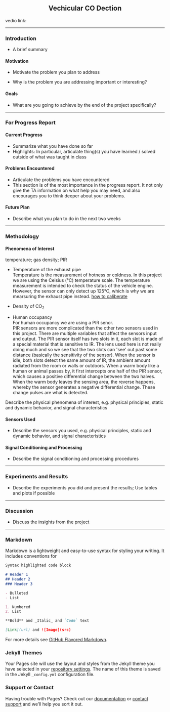 <script>
  var head = document.getElementsByTagName("header").item(0);
  var p = head.getElementsByTagName("p").item(0);
  p.innerText = "Yijie Zhu, Yuming Zhang, Zheyi Li";
</script>


<h2 style="text-align:center;"> Vechicular CO Dection </h2>
vedio link:

---

### Introduction

- A brief summary

#### Motivation

- Motivate the problem you plan to address

- Why is the problem you are addressing important or interesting?

#### Goals

- What are you going to achieve by the end of the project specifically?
  
---

### For Progress Report

#### Current Progress

- Summarize what you have done so far
- Highlights: In particular, articulate thing(s) you have learned / solved outside of what was taught in class

#### Problems Encountered

- Articulate the problems you have encountered
- This section is of the most importance in the progress report. It not only give the TA information on what help you may need, and also encourages you to think deeper about your problems.
 
#### Future Plan

- Describe what you plan to do in the next two weeks

---

### Methodology

#### Phenomena of Interest
temperature; gas density; PIR

- Temperature of the exhaust pipe<br />
Temperature is the measurement of hotness or coldness. In this project we are using the Celsius (°C) temperature scale. The temperature measurement is intended to check the status of the vehicle engine. However, the sensor can only detect up 125°C, which is why we are mearsuring the exhaust pipe instead.
<u> how to caliberate </u>

- Density of CO<sub>2</sub>

- Human occupancy<br />
For human occupancy we are using a PIR senor.<br /> 
PIR sensors are more complicated than the other two sensors used in this project. There are multiple variables that affect the sensors input and output. The PIR sensor itself has two slots in it, each slot is made of a special material that is sensitive to IR. The lens used here is not really doing much and so we see that the two slots can 'see' out past some distance (basically the sensitivity of the sensor). When the sensor is idle, both slots detect the same amount of IR, the ambient amount radiated from the room or walls or outdoors. When a warm body like a human or animal passes by, it first intercepts one half of the PIR sensor, which causes a positive differential change between the two halves. When the warm body leaves the sensing area, the reverse happens, whereby the sensor generates a negative differential change. These change pulses are what is detected.

Describe the physical phenomena of interest, e.g. physical principles, static and dynamic behavior, and signal characteristics

#### Sensors Used

- Describe the sensors you used, e.g. physical principles, static and dynamic behavior, and signal characteristics

#### Signal Conditioning and Processing

- Describe the signal conditioning and processing procedures

---

### Experiments and Results

- Describe the experiments you did and present the results; Use tables and plots if possible

---

### Discussion

- Discuss the insights from the project



---

### Markdown

Markdown is a lightweight and easy-to-use syntax for styling your writing. It includes conventions for

```markdown
Syntax highlighted code block

# Header 1
## Header 2
### Header 3

- Bulleted
- List

1. Numbered
2. List

**Bold** and _Italic_ and `Code` text

[Link](url) and ![Image](src)
```

For more details see [GitHub Flavored Markdown](https://guides.github.com/features/mastering-markdown/).

### Jekyll Themes

Your Pages site will use the layout and styles from the Jekyll theme you have selected in your [repository settings](https://github.com/zy963/12740-CO-dect/settings/pages). The name of this theme is saved in the Jekyll `_config.yml` configuration file.

### Support or Contact

Having trouble with Pages? Check out our [documentation](https://docs.github.com/categories/github-pages-basics/) or [contact support](https://support.github.com/contact) and we’ll help you sort it out.
